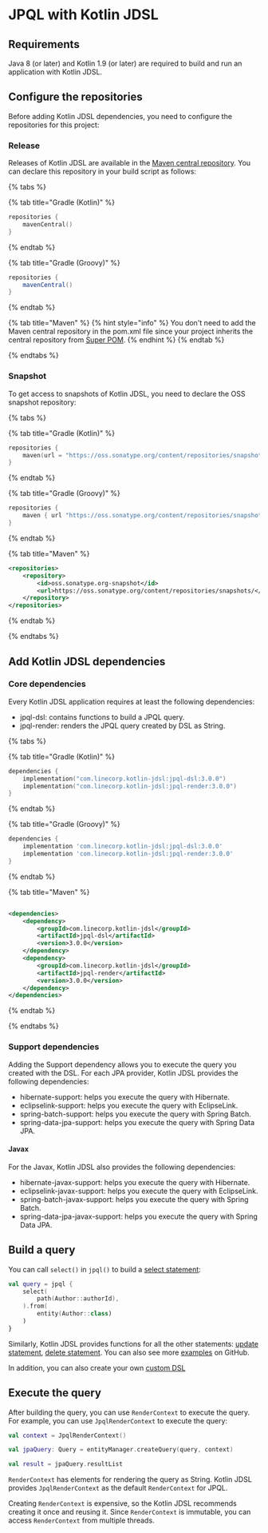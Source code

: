 # JPQL with Kotlin JDSL

## Requirements

Java 8 (or later) and Kotlin 1.9 (or later) are required to build and run an application with Kotlin JDSL.

## Configure the repositories

Before adding Kotlin JDSL dependencies, you need to configure the repositories for this project:

### Release

Releases of Kotlin JDSL are available in
the [Maven central repository](https://central.sonatype.com/search?q=g%3Acom.linecorp.kotlin-jdsl). You can declare this
repository in your build script as follows:

{% tabs %}

{% tab title="Gradle (Kotlin)" %}

```kotlin
repositories {
    mavenCentral()
}
```

{% endtab %}

{% tab title="Gradle (Groovy)" %}

```groovy
repositories {
    mavenCentral()
}
```

{% endtab %}

{% tab title="Maven" %}
{% hint style="info" %}
You don't need to add the Maven central repository in the pom.xml file since your project inherits the central
repository from [Super POM](https://maven.apache.org/guides/introduction/introduction-to-the-pom.html#super-pom).
{% endhint %}
{% endtab %}

{% endtabs %}

### Snapshot

To get access to snapshots of Kotlin JDSL, you need to declare the OSS snapshot repository:

{% tabs %}

{% tab title="Gradle (Kotlin)" %}

```kotlin
repositories {
    maven(url = "https://oss.sonatype.org/content/repositories/snapshots")
}
```

{% endtab %}

{% tab title="Gradle (Groovy)" %}

```groovy
repositories {
    maven { url "https://oss.sonatype.org/content/repositories/snapshots" }
}
```

{% endtab %}

{% tab title="Maven" %}

```xml
<repositories>
    <repository>
        <id>oss.sonatype.org-snapshot</id>
        <url>https://oss.sonatype.org/content/repositories/snapshots/</url>
    </repository>
</repositories>
```

{% endtab %}

{% endtabs %}

## Add Kotlin JDSL dependencies

### Core dependencies

Every Kotlin JDSL application requires at least the following dependencies:

- jpql-dsl: contains functions to build a JPQL query.
- jpql-render: renders the JPQL query created by DSL as String.

{% tabs %}

{% tab title="Gradle (Kotlin)" %}

```kotlin
dependencies {
    implementation("com.linecorp.kotlin-jdsl:jpql-dsl:3.0.0")
    implementation("com.linecorp.kotlin-jdsl:jpql-render:3.0.0")
}
```

{% endtab %}

{% tab title="Gradle (Groovy)" %}

```groovy
dependencies {
    implementation 'com.linecorp.kotlin-jdsl:jpql-dsl:3.0.0'
    implementation 'com.linecorp.kotlin-jdsl:jpql-render:3.0.0'
}
```

{% endtab %}

{% tab title="Maven" %}

```xml

<dependencies>
    <dependency>
        <groupId>com.linecorp.kotlin-jdsl</groupId>
        <artifactId>jpql-dsl</artifactId>
        <version>3.0.0</version>
    </dependency>
    <dependency>
        <groupId>com.linecorp.kotlin-jdsl</groupId>
        <artifactId>jpql-render</artifactId>
        <version>3.0.0</version>
    </dependency>
</dependencies>
```

{% endtab %}

{% endtabs %}

### Support dependencies

Adding the Support dependency allows you to execute the query you created with the DSL. For each JPA provider, Kotlin
JDSL provides the following dependencies:

- hibernate-support: helps you execute the query with Hibernate.
- eclipselink-support: helps you execute the query with EclipseLink.
- spring-batch-support: helps you execute the query with Spring Batch.
- spring-data-jpa-support: helps you execute the query with Spring Data JPA.

#### Javax

For the Javax, Kotlin JDSL also provides the following dependencies:

- hibernate-javax-support: helps you execute the query with Hibernate.
- eclipselink-javax-support: helps you execute the query with EclipseLink.
- spring-batch-javax-support: helps you execute the query with Spring Batch.
- spring-data-jpa-javax-support: helps you execute the query with Spring Data JPA.

## Build a query

You can call `select()` in `jpql()` to build a [select statement](statements.md#select-statement):

```kotlin
val query = jpql {
    select(
        path(Author::authorId),
    ).from(
        entity(Author::class)
    )
}
```

Similarly, Kotlin JDSL provides functions for all the other
statements: [update statement](statements.md#update-statement), [delete statement](statements.md#delete-statement). You
can also see more [examples](https://github.com/line/kotlin-jdsl/tree/main/example) on GitHub.

In addition, you can also create your own [custom DSL](custom-dsl.md)

## Execute the query

After building the query, you can use `RenderContext` to execute the query. For example, you can use `JpqlRenderContext`
to execute the query:

```kotlin
val context = JpqlRenderContext()

val jpaQuery: Query = entityManager.createQuery(query, context)

val result = jpaQuery.resultList
```

`RenderContext` has elements for rendering the query as String. Kotlin JDSL
provides `JpqlRenderContext` as the default `RenderContext` for JPQL.

Creating `RenderContext` is expensive, so the Kotlin JDSL recommends creating it once and reusing it.
Since `RenderContext` is immutable, you can access `RenderContext` from multiple threads.
